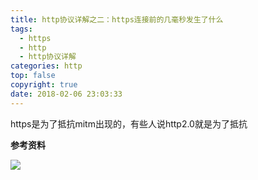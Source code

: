 ```yaml
---
title: http协议详解之二：https连接前的几毫秒发生了什么
tags:
  - https
  - http
  - http协议详解
categories: http
top: false
copyright: true
date: 2018-02-06 23:03:33
---
```

https是为了抵抗mitm出现的，有些人说http2.0就是为了抵抗
<!--more-->

**参考资料**
[]()

![](http://oankigr4l.bkt.clouddn.com/wexin.png)
